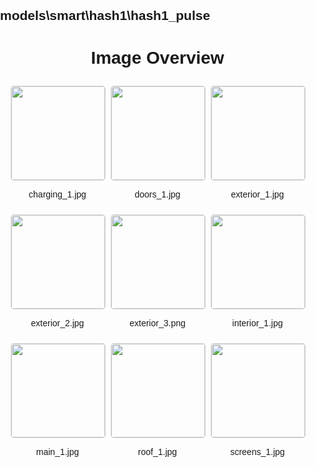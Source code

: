 ## models\smart\hash1\hash1_pulse
<style>
    body {
        font-family: Arial, sans-serif;
        margin: 0;
        padding: 0;
    }
    .image-gallery {
        display: flex;
        flex-wrap: wrap;
        gap: 10px;
        justify-content: center;
        padding: 10px;
    }
    .image-gallery img {
        width: 150px;
        height: auto;
        border: 1px solid #ddd;
        border-radius: 5px;
    }
    .image-gallery div {
        flex: 1 1 calc(33.333% - 20px); /* Three images per row on large screens */
        max-width: 150px;
        text-align: center;
    }
    @media (max-width: 768px) {
        .image-gallery div {
            flex: 1 1 calc(50% - 20px); /* Two images per row on medium screens */
        }
    }
    @media (max-width: 480px) {
        .image-gallery div {
            flex: 1 1 100%; /* One image per row on small screens */
        }
    }
</style>
<h1 style ="text-align: center;"> Image Overview </h1> <div class="image-gallery">
<div>
<img src="https://media.evkx.net/multimedia/models/smart/hash1/hash1_pulse/charging_1_st.jpg">
<p>charging_1.jpg</p>
</div>
<div>
<img src="https://media.evkx.net/multimedia/models/smart/hash1/hash1_pulse/doors_1_st.jpg">
<p>doors_1.jpg</p>
</div>
<div>
<img src="https://media.evkx.net/multimedia/models/smart/hash1/hash1_pulse/exterior_1_st.jpg">
<p>exterior_1.jpg</p>
</div>
<div>
<img src="https://media.evkx.net/multimedia/models/smart/hash1/hash1_pulse/exterior_2_st.jpg">
<p>exterior_2.jpg</p>
</div>
<div>
<img src="https://media.evkx.net/multimedia/models/smart/hash1/hash1_pulse/exterior_3_st.png">
<p>exterior_3.png</p>
</div>
<div>
<img src="https://media.evkx.net/multimedia/models/smart/hash1/hash1_pulse/interior_1_st.jpg">
<p>interior_1.jpg</p>
</div>
<div>
<img src="https://media.evkx.net/multimedia/models/smart/hash1/hash1_pulse/main_1_st.jpg">
<p>main_1.jpg</p>
</div>
<div>
<img src="https://media.evkx.net/multimedia/models/smart/hash1/hash1_pulse/roof_1_st.jpg">
<p>roof_1.jpg</p>
</div>
<div>
<img src="https://media.evkx.net/multimedia/models/smart/hash1/hash1_pulse/screens_1_st.jpg">
<p>screens_1.jpg</p>
</div>
</div>
